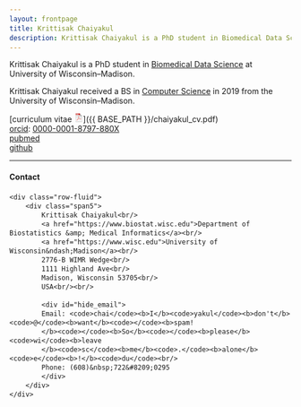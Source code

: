 ```yaml
---
layout: frontpage
title: Krittisak Chaiyakul
description: Krittisak Chaiyakul is a PhD student in Biomedical Data Science at University of Wisconsin - Madison
---
```


Krittisak Chaiyakul is a PhD student in [Biomedical Data Science](https://www.biostat.wisc.edu) at University of Wisconsin&ndash;Madison.

Krittisak Chaiyakul received a BS in [Computer Science](https://www.cs.wisc.edu/) in 2019 from the University of Wisconsin&ndash;Madison.

[curriculum vitae ![CV as pdf](icons16/pdf-icon.png)]({{ BASE_PATH }}/chaiyakul_cv.pdf)<br/>
[orcid](https://orcid.org): [0000-0001-8797-880X](https://orcid.org/0000-0001-8797-880X)<br/>
[pubmed](https://pubmed.ncbi.nlm.nih.gov/?term=chaiyakul+k)<br/>
[github](https://github.com/kchaiyakul)<br/>

---

<div class="container">
<h4><a name="contact"></a>Contact</h4>

    <div class="row-fluid">
        <div class="span5">
            Krittisak Chaiyakul<br/>
            <a href="https://www.biostat.wisc.edu">Department of Biostatistics &amp; Medical Informatics</a><br/>
            <a href="https://www.wisc.edu">University of Wisconsin&ndash;Madison</a><br/>
            2776-B WIMR Wedge<br/>
            1111 Highland Ave<br/>
            Madison, Wisconsin 53705<br/>
            USA<br/><br/>

            <div id="hide_email">
            Email: <code>chai</code><b>I</b><code>yakul</code><b>don't</b><code>@</code><b>want</b><code></code><b>spam!
            </b><code></code><b>So</b><code></code><b>please</b><code>wi</code><b>leave
            </b><code>sc</code><b>me</b><code>.</code><b>alone</b><code>e</code><b>!</b><code>du</code><br/>
            Phone: (608)&nbsp;722&#8209;0295
            </div>
        </div>
    </div>

</div>